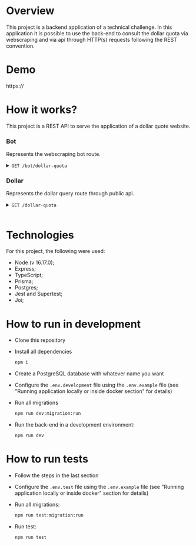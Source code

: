 # Overview

This project is a backend application of a technical challenge. In this application it is possible to use the back-end to consult the dollar quota via webscraping and via api through HTTP(s) requests following the REST convention.

# Demo

https://

# How it works?

This project is a REST API to serve the application of a dollar quote website.

### Bot

Represents the webscraping bot route.

<details>
  <summary><code>GET /bot/dollar-quota</code></summary>
  <br/>
  <li>Search for the dollar quota.</li>
  <br/>
</details>

### Dollar

Represents the dollar query route through public api.

<details>
  <summary><code>GET /dollar-quota</code></summary>
  <br/>
  <li>Search for the dollar quota.</li>
  <br/>
</details>
<br/>

# Technologies
For this project, the following were used:

- Node (v 16.17.0);
- Express;
- TypeScript;
- Prisma;
- Postgres;
- Jest and Supertest;
- Joi;

# How to run in development

- Clone this repository
- Install all dependencies

  ```bash
  npm i
  ```

- Create a PostgreSQL database with whatever name you want
- Configure the `.env.development` file using the `.env.example` file (see "Running application locally or inside docker section" for details)
- Run all migrations

  ```bash
  npm run dev:migration:run
  ```

- Run the back-end in a development environment:

  ```bash
  npm run dev
  ```

# How to run tests

- Follow the steps in the last section
- Configure the `.env.test` file using the `.env.example` file (see "Running application locally or inside docker" section for details)
- Run all migrations:

  ```bash
  npm run test:migration:run
  ```

- Run test:

  ```bash
  npm run test
  ```
